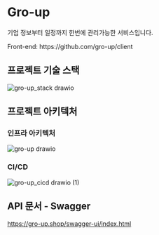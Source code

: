 # Gro-up
<p>기업 정보부터 일정까지 한번에 관리가능한 서비스입니다.</p>
Front-end: https://github.com/gro-up/client

## 프로젝트 기술 스택
![gro-up_stack drawio](https://github.com/user-attachments/assets/1b63e9fe-0755-4dd2-871c-4b2fcb294309)

## 프로젝트 아키텍처
### 인프라 아키텍처
![gro-up drawio](https://github.com/user-attachments/assets/3b775d74-e69a-41cb-983c-73cc2ed35b90)

### CI/CD
![gro-up_cicd drawio (1)](https://github.com/user-attachments/assets/263208e7-3805-4240-a019-da12636a5e24)

## API 문서 - Swagger
https://gro-up.shop/swagger-ui/index.html

